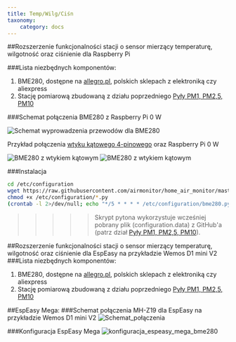 ```yaml
---
title: Temp/Wilg/Ciśn
taxonomy:
    category: docs
---
```

##Rozszerzenie funkcjonalności stacji o sensor mierzący temperaturę, wilgotność oraz ciśnienie dla Raspberry Pi

###Lista niezbędnych komponentów:
1. BME280, dostępne na [allegro.pl](http://bit.ly/2BQddpR), polskich sklepach z elektroniką czy aliexpress
2. Stację pomiarową zbudowaną z działu poprzedniego [Pyły PM1, PM2,5, PM10](http://lintech.hekko24.pl/basics/overview)



###Schemat połączenia BME280 z Raspberry Pi 0 W

![Schemat wyprowadzenia przewodów dla BME280](http://airmonitor.pl/images/image21.jpg)

Przykład połączenia [wtyku kątowego 4-pinowego](https://botland.com.pl/zlacza-raster-254mm/6789-zlacze-raster-254mm-wtyk-katowy-4-pinowy-5szt.html?search_query=Zlacze+raster+2%2C54mm+-+wtyk+katowy+4-pinowy&results=7) oraz Raspberry Pi 0 W


![BME280 z wtykiem kątowym](http://airmonitor.pl/images/image13.jpg) ![BME280 z wtykiem kątowym](http://airmonitor.pl/images/image3.jpg)


###Instalacja

```bash
cd /etc/configuration
wget https://raw.githubusercontent.com/airmonitor/home_air_monitor/master/bme280.py
chmod +x /etc/configuration/*.py
(crontab -l 2>/dev/null; echo "*/5 * * * * /etc/configuration/bme280.py") | crontab -
```

>>>>>Skrypt pytona wykorzystuje wcześniej pobrany plik (configuration.data) z GitHub'a (patrz dział [Pyły PM1, PM2,5, PM10](http://lintech.hekko24.pl/basics/requirements)).


##Rozszerzenie funkcjonalności stacji o sensor mierzący temperaturę, wilgotność oraz ciśnienie dla EspEasy na przykładzie Wemos D1 mini V2
###Lista niezbędnych komponentów:
1. BME280, dostępne na [allegro.pl](http://bit.ly/2BQddpR), polskich sklepach z elektroniką czy aliexpress
2. Stację pomiarową zbudowaną z działu poprzedniego [Pyły PM1, PM2,5, PM10](http://lintech.hekko24.pl/basics/overview)

##EspEasy Mega:
###Schemat połączenia MH-Z19 dla EspEasy na przykładzie Wemos D1 mini V2
![Schemat_połączenia](http://airmonitor.pl/images/espeasy_bme280_schema.jpg)

###Konfiguracja EspEasy Mega
![konfiguracja_espeasy_mega_bme280](http://airmonitor.pl/images/espeasy_bme280.jpg)